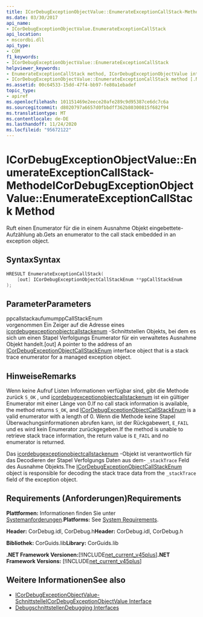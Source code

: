 ```yaml
---
title: ICorDebugExceptionObjectValue::EnumerateExceptionCallStack-Methode
ms.date: 03/30/2017
api_name:
- ICorDebugExceptionObjectValue.EnumerateExceptionCallStack
api_location:
- mscordbi.dll
api_type:
- COM
f1_keywords:
- ICorDebugExceptionObjectValue::EnumerateExceptionCallStack
helpviewer_keywords:
- EnumerateExceptionCallStack method, ICorDebugExceptionObjectValue interface [.NET Framework debugging]
- ICorDebugExceptionObjectValue::EnumerateExceptionCallStack method [.NET Framework debugging]
ms.assetid: 00c64533-15dd-47f4-bb97-fe80a1ebadef
topic_type:
- apiref
ms.openlocfilehash: 101151469e2eece20afe289c9d95387ce6dc7c6a
ms.sourcegitcommit: d8020797a6657d0fbbdff362b80300815f682f94
ms.translationtype: MT
ms.contentlocale: de-DE
ms.lasthandoff: 11/24/2020
ms.locfileid: "95672122"
---
```

# <a name="icordebugexceptionobjectvalueenumerateexceptioncallstack-method"></a><span data-ttu-id="41c4e-102">ICorDebugExceptionObjectValue::EnumerateExceptionCallStack-Methode</span><span class="sxs-lookup"><span data-stu-id="41c4e-102">ICorDebugExceptionObjectValue::EnumerateExceptionCallStack Method</span></span>

<span data-ttu-id="41c4e-103">Ruft einen Enumerator für die in einem Ausnahme Objekt eingebettete-Aufzählung ab.</span><span class="sxs-lookup"><span data-stu-id="41c4e-103">Gets an enumerator to the call stack embedded in an exception object.</span></span>  
  
## <a name="syntax"></a><span data-ttu-id="41c4e-104">Syntax</span><span class="sxs-lookup"><span data-stu-id="41c4e-104">Syntax</span></span>  
  
```cpp  
HRESULT EnumerateExceptionCallStack(  
    [out] ICorDebugExceptionObjectCallStackEnum **ppCallStackEnum  
);  
```  
  
## <a name="parameters"></a><span data-ttu-id="41c4e-105">Parameter</span><span class="sxs-lookup"><span data-stu-id="41c4e-105">Parameters</span></span>  

 <span data-ttu-id="41c4e-106">ppcallstackaufumum</span><span class="sxs-lookup"><span data-stu-id="41c4e-106">ppCallStackEnum</span></span>  
 <span data-ttu-id="41c4e-107">vorgenommen Ein Zeiger auf die Adresse eines [icordebugexceptionobjectcallstackenum](icordebugexceptionobjectcallstackenum-interface.md) -Schnittstellen Objekts, bei dem es sich um einen Stapel Verfolgungs Enumerator für ein verwaltetes Ausnahme Objekt handelt.</span><span class="sxs-lookup"><span data-stu-id="41c4e-107">[out] A pointer to the address of an [ICorDebugExceptionObjectCallStackEnum](icordebugexceptionobjectcallstackenum-interface.md) interface object that is a stack trace enumerator for a managed exception object.</span></span>  
  
## <a name="remarks"></a><span data-ttu-id="41c4e-108">Hinweise</span><span class="sxs-lookup"><span data-stu-id="41c4e-108">Remarks</span></span>  

 <span data-ttu-id="41c4e-109">Wenn keine Aufruf Listen Informationen verfügbar sind, gibt die Methode zurück `S_OK` , und [icordebugexceptionobjectcallstackenum](icordebugexceptionobjectcallstackenum-interface.md) ist ein gültiger Enumerator mit einer Länge von 0.</span><span class="sxs-lookup"><span data-stu-id="41c4e-109">If no call stack information is available, the method returns `S_OK`, and [ICorDebugExceptionObjectCallStackEnum](icordebugexceptionobjectcallstackenum-interface.md) is a valid enumerator with a length of 0.</span></span> <span data-ttu-id="41c4e-110">Wenn die Methode keine Stapel Überwachungsinformationen abrufen kann, ist der Rückgabewert, `E_FAIL` und es wird kein Enumerator zurückgegeben.</span><span class="sxs-lookup"><span data-stu-id="41c4e-110">If the method is unable to retrieve stack trace information, the return value is `E_FAIL` and no enumerator is returned.</span></span>  
  
 <span data-ttu-id="41c4e-111">Das [icordebugexceptionobjectcallstackenum](icordebugexceptionobjectcallstackenum-interface.md) -Objekt ist verantwortlich für das Decodieren der Stapel Verfolgungs Daten aus dem- `_stackTrace` Feld des Ausnahme Objekts.</span><span class="sxs-lookup"><span data-stu-id="41c4e-111">The [ICorDebugExceptionObjectCallStackEnum](icordebugexceptionobjectcallstackenum-interface.md) object is responsible for decoding the stack trace data from the `_stackTrace` field of the exception object.</span></span>  
  
## <a name="requirements"></a><span data-ttu-id="41c4e-112">Requirements (Anforderungen)</span><span class="sxs-lookup"><span data-stu-id="41c4e-112">Requirements</span></span>  

 <span data-ttu-id="41c4e-113">**Plattformen:** Informationen finden Sie unter [Systemanforderungen](../../get-started/system-requirements.md).</span><span class="sxs-lookup"><span data-stu-id="41c4e-113">**Platforms:** See [System Requirements](../../get-started/system-requirements.md).</span></span>  
  
 <span data-ttu-id="41c4e-114">**Header:** CorDebug.idl, CorDebug.h</span><span class="sxs-lookup"><span data-stu-id="41c4e-114">**Header:** CorDebug.idl, CorDebug.h</span></span>  
  
 <span data-ttu-id="41c4e-115">**Bibliothek:** CorGuids.lib</span><span class="sxs-lookup"><span data-stu-id="41c4e-115">**Library:** CorGuids.lib</span></span>  
  
 <span data-ttu-id="41c4e-116">**.NET Framework Versionen:**[!INCLUDE[net_current_v45plus](../../../../includes/net-current-v45plus-md.md)]</span><span class="sxs-lookup"><span data-stu-id="41c4e-116">**.NET Framework Versions:** [!INCLUDE[net_current_v45plus](../../../../includes/net-current-v45plus-md.md)]</span></span>  
  
## <a name="see-also"></a><span data-ttu-id="41c4e-117">Weitere Informationen</span><span class="sxs-lookup"><span data-stu-id="41c4e-117">See also</span></span>

- [<span data-ttu-id="41c4e-118">ICorDebugExceptionObjectValue-Schnittstelle</span><span class="sxs-lookup"><span data-stu-id="41c4e-118">ICorDebugExceptionObjectValue Interface</span></span>](icordebugexceptionobjectvalue-interface.md)
- [<span data-ttu-id="41c4e-119">Debugschnittstellen</span><span class="sxs-lookup"><span data-stu-id="41c4e-119">Debugging Interfaces</span></span>](debugging-interfaces.md)
